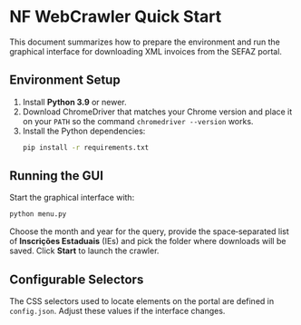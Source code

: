 # NF WebCrawler Quick Start

This document summarizes how to prepare the environment and run the graphical interface for downloading XML invoices from the SEFAZ portal.

## Environment Setup

1. Install **Python 3.9** or newer.
2. Download ChromeDriver that matches your Chrome version and place it on your `PATH` so the command `chromedriver --version` works.
3. Install the Python dependencies:
   ```bash
   pip install -r requirements.txt
   ```

## Running the GUI

Start the graphical interface with:
```bash
python menu.py
```
Choose the month and year for the query, provide the space‑separated list of **Inscrições Estaduais** (IEs) and pick the folder where downloads will be saved. Click **Start** to launch the crawler.

## Configurable Selectors

The CSS selectors used to locate elements on the portal are defined in `config.json`. Adjust these values if the interface changes.
